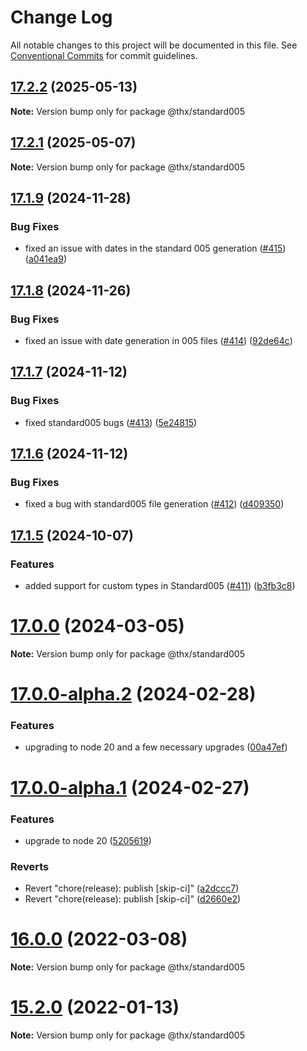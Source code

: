 # Change Log

All notable changes to this project will be documented in this file.
See [Conventional Commits](https://conventionalcommits.org) for commit guidelines.

## [17.2.2](https://github.com/thr-consulting/thr-addons/compare/v17.2.1...v17.2.2) (2025-05-13)

**Note:** Version bump only for package @thx/standard005

## [17.2.1](https://github.com/thr-consulting/thr-addons/compare/v17.2.0...v17.2.1) (2025-05-07)

**Note:** Version bump only for package @thx/standard005

## [17.1.9](https://github.com/thr-consulting/thr-addons/compare/v17.1.8...v17.1.9) (2024-11-28)

### Bug Fixes

- fixed an issue with dates in the standard 005 generation ([#415](https://github.com/thr-consulting/thr-addons/issues/415)) ([a041ea9](https://github.com/thr-consulting/thr-addons/commit/a041ea90afe838fe19b938fb2000c89580041606))

## [17.1.8](https://github.com/thr-consulting/thr-addons/compare/v17.1.7...v17.1.8) (2024-11-26)

### Bug Fixes

- fixed an issue with date generation in 005 files ([#414](https://github.com/thr-consulting/thr-addons/issues/414)) ([92de64c](https://github.com/thr-consulting/thr-addons/commit/92de64c2f718115e610f7cd88d14e0feb861318f))

## [17.1.7](https://github.com/thr-consulting/thr-addons/compare/v17.1.6...v17.1.7) (2024-11-12)

### Bug Fixes

- fixed standard005 bugs ([#413](https://github.com/thr-consulting/thr-addons/issues/413)) ([5e24815](https://github.com/thr-consulting/thr-addons/commit/5e248157ccf783d46d76a75b2acd7b2ce64bbf11))

## [17.1.6](https://github.com/thr-consulting/thr-addons/compare/v17.1.5...v17.1.6) (2024-11-12)

### Bug Fixes

- fixed a bug with standard005 file generation ([#412](https://github.com/thr-consulting/thr-addons/issues/412)) ([d409350](https://github.com/thr-consulting/thr-addons/commit/d409350ac383090ced4c8cab320cdc732a418b32))

## [17.1.5](https://github.com/thr-consulting/thr-addons/compare/v17.1.4...v17.1.5) (2024-10-07)

### Features

- added support for custom types in Standard005 ([#411](https://github.com/thr-consulting/thr-addons/issues/411)) ([b3fb3c8](https://github.com/thr-consulting/thr-addons/commit/b3fb3c897ebad1f848d1c5a74b477f569f0666f5))

# [17.0.0](https://github.com/thr-consulting/thr-addons/compare/v16.9.1...v17.0.0) (2024-03-05)

**Note:** Version bump only for package @thx/standard005

# [17.0.0-alpha.2](https://github.com/thr-consulting/thr-addons/compare/v17.0.0-alpha.1...v17.0.0-alpha.2) (2024-02-28)

### Features

- upgrading to node 20 and a few necessary upgrades ([00a47ef](https://github.com/thr-consulting/thr-addons/commit/00a47efd83ffa3d5cf326814d5799cdf6801506f))

# [17.0.0-alpha.1](https://github.com/thr-consulting/thr-addons/compare/v16.9.1...v17.0.0-alpha.1) (2024-02-27)

### Features

- upgrade to node 20 ([5205619](https://github.com/thr-consulting/thr-addons/commit/5205619d6d87793df27878c21474a79020d2c01f))

### Reverts

- Revert "chore(release): publish [skip-ci]" ([a2dccc7](https://github.com/thr-consulting/thr-addons/commit/a2dccc7ce54f361e6fde38f788d18297bf5cdada))
- Revert "chore(release): publish [skip-ci]" ([d2660e2](https://github.com/thr-consulting/thr-addons/commit/d2660e2913fd8e7dd06cb8b983b0b8c1bd93d682))

# [16.0.0](https://github.com/thr-consulting/thr-addons/compare/v15.3.0...v16.0.0) (2022-03-08)

**Note:** Version bump only for package @thx/standard005

# [15.2.0](https://github.com/thr-consulting/thr-addons/compare/v15.1.1...v15.2.0) (2022-01-13)

**Note:** Version bump only for package @thx/standard005
